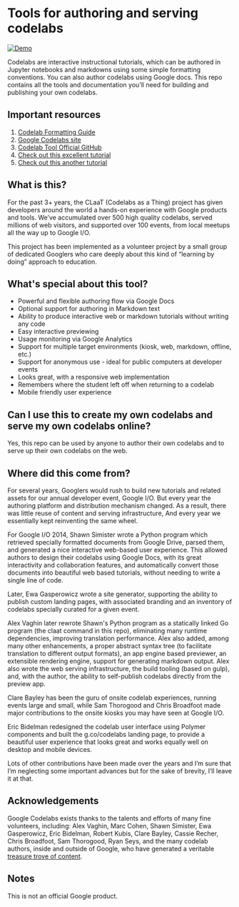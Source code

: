 # Tools for authoring and serving codelabs

[![Demo](https://storage.googleapis.com/claat/demo.png)](https://storage.googleapis.com/claat/demo.mp4)

Codelabs are interactive instructional tutorials, which can be authored in Jupyter notebooks and markdowns
using some simple formatting conventions. You can also author codelabs using Google docs.
This repo contains all the tools and documentation you’ll need for building and publishing
your own codelabs.

## Important resources
1. [Codelab Formatting Guide](FORMAT-GUIDE.md)
3. [Google Codelabs site](https://g.co/codelabs)
3. [Codelab Tool Official GitHub](https://github.com/googlecodelabs/tools)
4. [Check out this excellent tutorial](https://medium.com/@zarinlo/publish-technical-tutorials-in-google-codelab-format-b07ef76972cd)
5. [Check out this another tutorial](https://www.marcd.dev/codelab-4-codelab/#0)

## What is this?

For the past 3+ years, the CLaaT (Codelabs as a Thing) project has given developers around the
world a hands-on experience with Google products and tools.  We’ve accumulated over 500 high quality
codelabs, served millions of web visitors, and supported over 100 events, from local meetups
all the way up to Google I/O.

This project has been implemented as a volunteer project by a small group of dedicated Googlers
who care deeply about this kind of “learning by doing” approach to education.

## What's special about this tool?

* Powerful and flexible authoring flow via Google Docs
* Optional support for authoring in Markdown text
* Ability to produce interactive web or markdown tutorials without writing any code
* Easy interactive previewing
* Usage monitoring via Google Analytics
* Support for multiple target environments (kiosk, web, markdown, offline, etc.)
* Support for anonymous use - ideal for public computers at developer events
* Looks great, with a responsive web implementation
* Remembers where the student left off when returning to a codelab
* Mobile friendly user experience

## Can I use this to create my own codelabs and serve my own codelabs online?

Yes, this repo can be used by anyone to author their
own codelabs and to serve up their own codelabs on the web.

## Where did this come from?

For several years, Googlers would rush to build new tutorials and related assets for our
annual developer event, Google I/O. But every year the authoring platform and distribution
mechanism changed. As a result, there was little reuse of content and serving infrastructure,
And every year we essentially kept reinventing the same wheel.

For Google I/O 2014, Shawn Simister wrote a Python program which retrieved
specially formatted documents from Google Drive, parsed them, and generated
a nice interactive web-based user experience. This allowed authors to design their
codelabs using Google Docs, with its great interactivity and collaboration features,
and automatically convert those documents into beautiful web based tutorials,
without needing to write a single line of code.

Later, Ewa Gasperowicz wrote a site generator, supporting the ability to
publish custom landing pages, with associated branding and an inventory of codelabs
specially curated for a given event.

Alex Vaghin later rewrote Shawn's Python program as a statically linked Go program (the claat command in this repo), eliminating many runtime dependencies, improving translation
performance. Alex also added, among many other enhancements, a proper abstract syntax
tree (to facilitate translation to different output formats), an app engine based previewer, an extensible rendering engine, support for generating markdown output. Alex also wrote the web serving infrastructure, the build tooling (based on gulp), and, with the author, the ability to self-publish codelabs directly from the preview app.

Clare Bayley has been the guru of onsite codelab experiences, running events large and small, while Sam Thorogood and Chris Broadfoot made major contributions to the onsite kiosks you may have seen at Google I/O.

Eric Bidelman redesigned the codelab user interface using Polymer components and built the g.co/codelabs landing page, to provide a beautiful user experience that looks great and works equally well on desktop and mobile devices.

Lots of other contributions have been made over the years and I’m sure that I’m neglecting some important advances but for the sake of brevity, I’ll leave it at that.

## Acknowledgements

Google Codelabs exists thanks to the talents and efforts of many fine volunteers, including:
Alex Vaghin, Marc Cohen, Shawn Simister, Ewa Gasperowicz, Eric Bidelman, Robert Kubis, Clare Bayley, Cassie Recher, Chris Broadfoot, Sam Thorogood, Ryan Seys, and the many codelab authors, inside and outside of Google, who have generated a veritable [treasure trove of content](https://g.co/codelabs).

## Notes

This is not an official Google product.
